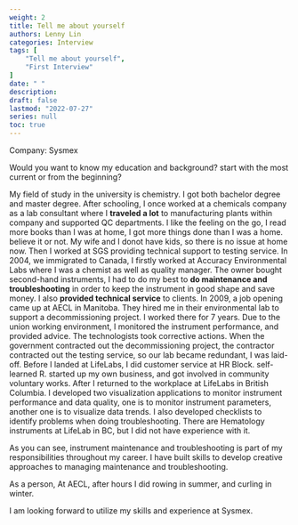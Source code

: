 ```yaml
---
weight: 2
title: Tell me about yourself
authors: Lenny Lin
categories: Interview
tags: [
    "Tell me about yourself",
    "First Interview"
]
date: " "
description: 
draft: false
lastmod: "2022-07-27"
series: null
toc: true
---
```


Company: Sysmex

Would you want to know my education and background? start with the most current or from the beginning?  

My field of study in the university is chemistry.  I got both bachelor degree and master degree.  After schooling, I once worked  at a chemicals company as a lab consultant where I **traveled a lot** to manufacturing plants within company and supported QC departments.  I like the feeling on the go, I read more books than I was at home, I got more things done than I was a home. believe it or not.  My wife and I donot have kids, so there is no issue at home now.  Then I worked at SGS providing technical support to testing service. In 2004, we immigrated to Canada, I firstly worked at Accuracy Environmental Labs where I was a chemist as well as quality manager.  The owner bought second-hand instruments,  I had to do my best to **do maintenance and troubleshooting** in order to keep the instrument in good shape and save money.  I also **provided technical service** to clients.  In 2009, a job opening came up at AECL in Manitoba.  They hired me in their environmental lab to support a decommissioning project.  I worked there for 7 years.  Due to the union working environment, I monitored the instrument performance, and provided advice.  The technologists took corrective actions.  When the government contracted out the decommissioning project, the contractor contracted out the testing service, so our lab became redundant, I was laid-off. Before I landed at LifeLabs, I did customer service at HR Block. self-learned R. started up my own business, and got involved in community voluntary works.  After I returned to the workplace at LifeLabs in British Columbia.  I developed two visualization applications to monitor instrument performance and data quality, one is to monitor instrument parameters, another one is to visualize data trends.  I also developed checklists to identify problems when doing troubleshooting.  There are Hematology instruments at LifeLab in BC, but I did not have experience with it.  

As you can see, instrument maintenance and troubleshooting is part of my responsibilities throughout my career.  I have built skills to develop creative approaches to managing maintenance and troubleshooting.  

As a person, 
At AECL, after hours I did rowing in summer, and curling in winter.  

I am looking forward to utilize my skills and experience at Sysmex.  